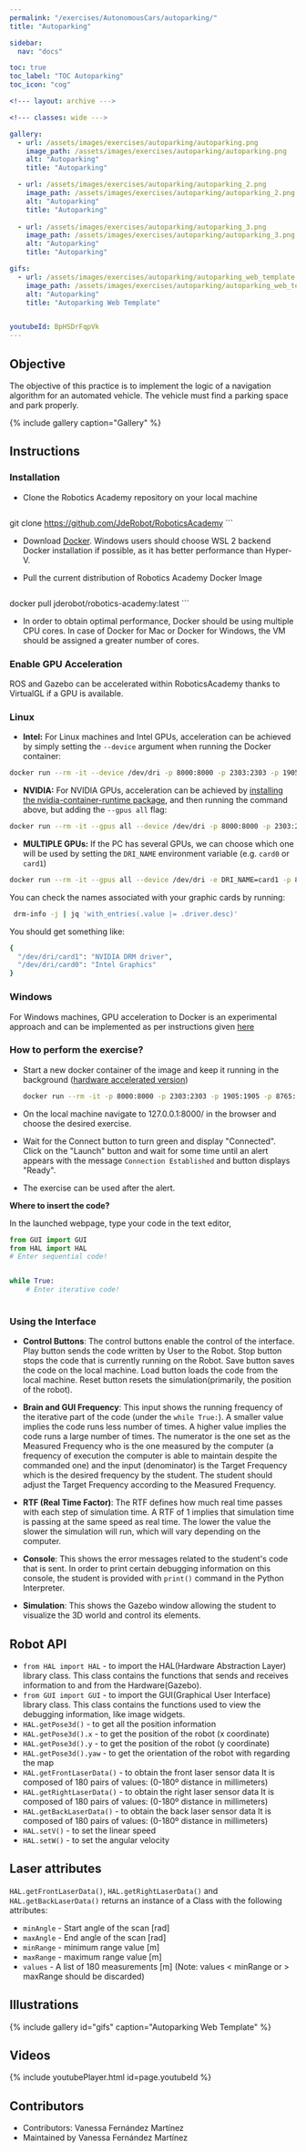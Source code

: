 ```yaml
---
permalink: "/exercises/AutonomousCars/autoparking/"
title: "Autoparking"

sidebar:
  nav: "docs"

toc: true
toc_label: "TOC Autoparking"
toc_icon: "cog"

<!--- layout: archive --->

<!--- classes: wide --->

gallery:
  - url: /assets/images/exercises/autoparking/autoparking.png
    image_path: /assets/images/exercises/autoparking/autoparking.png
    alt: "Autoparking"
    title: "Autoparking"

  - url: /assets/images/exercises/autoparking/autoparking_2.png
    image_path: /assets/images/exercises/autoparking/autoparking_2.png
    alt: "Autoparking"
    title: "Autoparking"
      
  - url: /assets/images/exercises/autoparking/autoparking_3.png
    image_path: /assets/images/exercises/autoparking/autoparking_3.png
    alt: "Autoparking"
    title: "Autoparking"

gifs:
  - url: /assets/images/exercises/autoparking/autoparking_web_template.gif
    image_path: /assets/images/exercises/autoparking/autoparking_web_template.gif
    alt: "Autoparking"
    title: "Autoparking Web Template"


youtubeId: BpHSDrFqpVk
---
```

## Objective

The objective of this practice is to implement the logic of a navigation algorithm for an automated vehicle. The vehicle must find a parking space and park properly.

{% include gallery caption="Gallery" %}

## Instructions

### Installation

- Clone the Robotics Academy repository on your local machine

	```bash
git clone https://github.com/JdeRobot/RoboticsAcademy
	```

- Download [Docker](https://docs.docker.com/get-docker/). Windows users should choose WSL 2 backend Docker installation if possible, as it has better performance than Hyper-V.

- Pull the current distribution of Robotics Academy Docker Image

	```bash
docker pull jderobot/robotics-academy:latest
	```

- In order to obtain optimal performance, Docker should be using multiple CPU cores. In case of Docker for Mac or Docker for Windows, the VM should be assigned a greater number of cores.

### Enable GPU Acceleration
ROS and Gazebo can be accelerated within RoboticsAcademy thanks to VirtualGL if a GPU is available.

### Linux


- **Intel:** For Linux machines and Intel GPUs, acceleration can be achieved by simply setting the ```--device``` argument when running the Docker container:
```bash
docker run --rm -it --device /dev/dri -p 8000:8000 -p 2303:2303 -p 1905:1905 -p 8765:8765 -p 6080:6080 -p 1108:1108 jderobot/robotics-academy
```

- **NVIDIA:** For NVIDIA GPUs, acceleration can be achieved by [installing the nvidia-container-runtime package](https://docs.docker.com/config/containers/resource_constraints/#gpu), and then running the command above, but adding the ```--gpus all``` flag:
```bash
docker run --rm -it --gpus all --device /dev/dri -p 8000:8000 -p 2303:2303 -p 1905:1905 -p 8765:8765 -p 6080:6080 -p 1108:1108 jderobot/robotics-academy
```

- **MULTIPLE GPUs:** If the PC has several GPUs, we can choose which one will be used by setting the ```DRI_NAME``` environment variable (e.g. ```card0``` or ```card1```)
```bash
docker run --rm -it --gpus all --device /dev/dri -e DRI_NAME=card1 -p 8000:8000 -p 2303:2303 -p 1905:1905 -p 8765:8765 -p 6080:6080 -p 1108:1108 jderobot/robotics-academy
```
You can check the names associated with your graphic cards by running:
```bash
 drm-info -j | jq 'with_entries(.value |= .driver.desc)'
```
You should get something like:
```bash
{
  "/dev/dri/card1": "NVIDIA DRM driver",
  "/dev/dri/card0": "Intel Graphics"
}
```

### Windows
For Windows machines, GPU acceleration to Docker is an experimental approach and can be implemented as per instructions given [here](https://www.docker.com/blog/wsl-2-gpu-support-is-here/)


### How to perform the exercise?
- Start a new docker container of the image and keep it running in the background ([hardware accelerated version](#enable-gpu-acceleration))

	```bash
  docker run --rm -it -p 8000:8000 -p 2303:2303 -p 1905:1905 -p 8765:8765 -p 6080:6080 -p 1108:1108 jderobot/robotics-academy
  ```

- On the local machine navigate to 127.0.0.1:8000/ in the browser and choose the desired exercise.

- Wait for the Connect button to turn green and display "Connected". Click on the "Launch" button and wait for some time until an alert appears with the message `Connection Established` and button displays "Ready". 

- The exercise can be used after the alert.

**Where to insert the code?**

In the launched webpage, type your code in the text editor,

```python
from GUI import GUI
from HAL import HAL
# Enter sequential code!


while True:
    # Enter iterative code!
    
```

### Using the Interface

* **Control Buttons**: The control buttons enable the control of the interface. Play button sends the code written by User to the Robot. Stop button stops the code that is currently running on the Robot. Save button saves the code on the local machine. Load button loads the code from the local machine. Reset button resets the simulation(primarily, the position of the robot).

* **Brain and GUI Frequency**: This input shows the running frequency of the iterative part of the code (under the `while True:`). A smaller value implies the code runs less number of times. A higher value implies the code runs a large number of times. The numerator is the one set as the Measured Frequency who is the one measured by the computer (a frequency of execution the computer is able to maintain despite the commanded one) and the input (denominator) is the Target Frequency which is the desired frequency by the student. The student should adjust the Target Frequency according to the Measured Frequency.

* **RTF (Real Time Factor)**: The RTF defines how much real time passes with each step of simulation time. A RTF of 1 implies that simulation time is passing at the same speed as real time. The lower the value the slower the simulation will run, which will vary depending on the computer. 

* **Console**: This shows the error messages related to the student's code that is sent. In order to print certain debugging information on this console, the student is provided with `print()` command in the Python Interpreter.

* **Simulation**: This shows the Gazebo window allowing the student to visualize the 3D world and control its elements.

## Robot API

* `from HAL import HAL` - to import the HAL(Hardware Abstraction Layer) library class. This class contains the functions that sends and receives information to and from the Hardware(Gazebo).
* `from GUI import GUI` - to import the GUI(Graphical User Interface) library class. This class contains the functions used to view the debugging information, like image widgets.
* `HAL.getPose3d()` - to get all the position information
* `HAL.getPose3d().x` - to get the position of the robot (x coordinate)
* `HAL.getPose3d().y` - to get the position of the robot (y coordinate)
* `HAL.getPose3d().yaw` - to get the orientation of the robot with
  regarding the map
* `HAL.getFrontLaserData()` - to obtain the front laser sensor data
  It is composed of 180 pairs of values: (0-180º distance in millimeters)
* `HAL.getRightLaserData()` - to obtain the right laser sensor data
It is composed of 180 pairs of values: (0-180º distance in millimeters)
* `HAL.getBackLaserData()` - to obtain the back laser sensor data
It is composed of 180 pairs of values: (0-180º distance in millimeters)
* `HAL.setV()` - to set the linear speed
* `HAL.setW()` - to set the angular velocity

## Laser attributes
`HAL.getFrontLaserData()`, `HAL.getRightLaserData()` and `HAL.getBackLaserData()` returns an instance of a Class with the following attributes:
* `minAngle` - Start angle of the scan [rad]
* `maxAngle` - End angle of the scan [rad]
* `minRange` - minimum range value [m]
* `maxRange` - maximum range value [m]
* `values` - A list of 180 measurements [m] (Note: values < minRange or > maxRange should be discarded)

## Illustrations

{% include gallery id="gifs" caption="Autoparking Web Template" %}

## Videos

{% include youtubePlayer.html id=page.youtubeId %}

## Contributors

- Contributors: Vanessa Fernández Martínez
- Maintained by Vanessa Fernández Martínez
